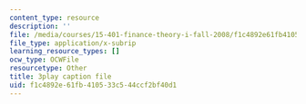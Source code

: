 ```yaml
---
content_type: resource
description: ''
file: /media/courses/15-401-finance-theory-i-fall-2008/f1c4892e61fb410533c544ccf2bf40d1_i_pLF9J3QPE.srt
file_type: application/x-subrip
learning_resource_types: []
ocw_type: OCWFile
resourcetype: Other
title: 3play caption file
uid: f1c4892e-61fb-4105-33c5-44ccf2bf40d1
---
```

